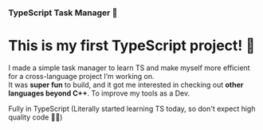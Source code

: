### TypeScript Task Manager 📝

# This is my **first TypeScript project**! 🎉  
I made a simple task manager to learn TS and make myself more efficient for a cross-language project I’m working on.  
It was **super fun** to build, and it got me interested in checking out **other languages beyond C++**. To improve my tools as a Dev.

Fully in TypeScript
(Literally started learning TS today, so don't expect high quality code 🙏😅)
